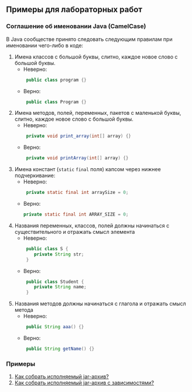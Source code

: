 ## Примеры для лабораторных работ

### Соглашение об именовании Java (CamelCase)

В Java сообществе принято следовать следующим правилам при именовании чего-либо в коде:
1. Имена классов с большой буквы, слитно, каждое новое слово с большой буквы.
    - Неверно: 
      ```java 
       public class program {}
      ```
    - Верно:  
      ```java 
       public class Program {}
      ```
2. Имена методов, полей, переменных, пакетов с маленькой буквы, слитно, каждое новое слово с 
большой буквы.
    - Неверно: 
      ```java 
       private void print_array(int[] array) {}
      ```
    - Верно:
      ```java 
       private void printArray(int[] array) {}
      ```
3. Имена констант (`static` `final` поля) капсом через нижнее подчеркивание:
    - Неверно:
      ```java 
       private static final int arraySize = 0;
      ```
    - Верно:
      ```java 
      private static final int ARRAY_SIZE = 0;
      ```
4. Названия переменных, классов, полей должны начинаться с существительного и отражать смысл элемента
   - Неверно:
      ```java 
       public class S {
          private String str;
       }
      ```
   - Верно:
      ```java 
       public class Student {
          private String name;
       }
      ```
5. Названия методов должны начинаться с глагола и отражать смысл метода
   - Неверно:
      ```java
       public String aaa() {}
      ```
   - Верно:
      ```java 
       public String getName() {}
      ```
     
### Примеры
1. [Как собрать исполняемый jar-архив?](../samples/lab1/readme.md)
2. [Как собрать исполняемый jar-архив с зависимостями?](../samples/lab2/readme.md)